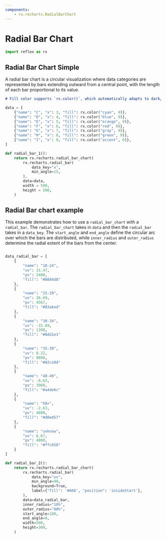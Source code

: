 ```yaml
---
components:
    - rx.recharts.RadialBarChart
---
```


# Radial Bar Chart

```python exec
import reflex as rx
```
## Radial Bar Chart Simple

A radial bar chart is a circular visualization where data categories are represented by bars extending outward from a central point, with the length of each bar proportional to its value.

```md alert info
# Fill color supports `rx.color()`, which automatically adapts to dark/light mode changes.
```

```python demo graphing
data = [
    {"name": "C", "x": 3, "fill": rx.color("cyan", 9)},
    {"name": "D", "x": 4, "fill": rx.color("blue", 9)},
    {"name": "E", "x": 5, "fill": rx.color("orange", 9)},
    {"name": "F", "x": 6, "fill": rx.color("red", 9)},
    {"name": "G", "x": 7, "fill": rx.color("gray", 9)},
    {"name": "H", "x": 8, "fill": rx.color("green", 9)},
    {"name": "I", "x": 9, "fill": rx.color("accent", 6)},
]

def radial_bar_1():
    return rx.recharts.radial_bar_chart(
        rx.recharts.radial_bar(
            data_key="x",
            min_angle=15,
        ),
        data=data,
        width = 500,
        height = 500,
    )
```

## Radial Bar chart example

This example demonstrates how to use a `radial_bar_chart` with a `radial_bar`. The `radial_bar_chart` takes in `data` and then the `radial_bar` takes in a `data_key`. The `start_angle` and `end_angle` define the circular arc over which the bars are distributed, while `inner_radius` and `outer_radius` determine the radial extent of the bars from the center. 

```python demo graphing

data_radial_bar = [
    {
        "name": "18-24",
        "uv": 31.47,
        "pv": 2400,
        "fill": "#8884d8"
    },
    {
        "name": "25-29",
        "uv": 26.69,
        "pv": 4567,
        "fill": "#83a6ed"
    },
    {
        "name": "30-34",
        "uv": -15.69,
        "pv": 1398,
        "fill": "#8dd1e1"
    },
    {
        "name": "35-39",
        "uv": 8.22,
        "pv": 9800,
        "fill": "#82ca9d"
    },
    {
        "name": "40-49",
        "uv": -8.63,
        "pv": 3908,
        "fill": "#a4de6c"
    },
    {
        "name": "50+",
        "uv": -2.63,
        "pv": 4800,
        "fill": "#d0ed57"
    },
    {
        "name": "unknow",
        "uv": 6.67,
        "pv": 4800,
        "fill": "#ffc658"
    }
]

def radial_bar_2():
    return rx.recharts.radial_bar_chart(
        rx.recharts.radial_bar(
            data_key="uv",
            min_angle=90,
            background=True,
            label={"fill": '#666', "position": 'insideStart'},
        ),
        data=data_radial_bar,
        inner_radius="10%",
        outer_radius="80%",
        start_angle=180,
        end_angle=0,
        width=500,
        height=300,
    )
```